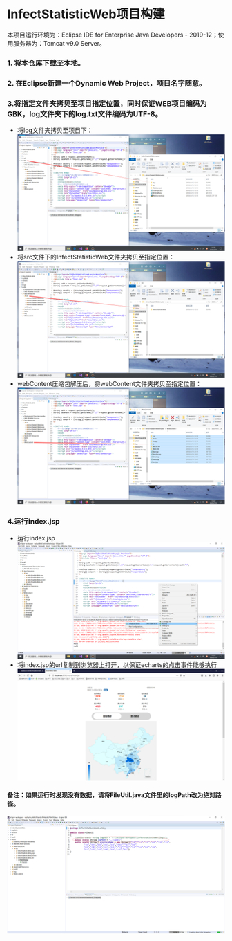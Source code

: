 # InfectStatisticWeb项目构建

本项目运行环境为：Eclipse IDE for Enterprise Java Developers - 2019-12；使用服务器为：Tomcat v9.0 Server。

### 1. 将本仓库下载至本地。

### 2. 在Eclipse新建一个Dynamic Web Project，项目名字随意。

### 3.将指定文件夹拷贝至项目指定位置，同时保证WEB项目编码为GBK，log文件夹下的log.txt文件编码为UTF-8。
* 将log文件夹拷贝至项目下：
![image](https://github.com/bzzd2333/InfectStatisticWeb/blob/master/Readme%E6%88%AA%E5%9B%BE/log.png)
* 将src文件下的InfectStatisticWeb文件夹拷贝至指定位置：
![image](https://github.com/bzzd2333/InfectStatisticWeb/blob/master/Readme%E6%88%AA%E5%9B%BE/src.png)
* webContent压缩包解压后，将webContent文件夹拷贝至指定位置：
![image](https://github.com/bzzd2333/InfectStatisticWeb/blob/master/Readme%E6%88%AA%E5%9B%BE/webcontent.png)
### 4.运行index.jsp
* 运行index.jsp
![image](https://github.com/bzzd2333/InfectStatisticWeb/blob/master/Readme%E6%88%AA%E5%9B%BE/run.png)
* 将index.jsp的url复制到浏览器上打开，以保证echarts的点击事件能够执行
![image](https://github.com/bzzd2333/InfectStatisticWeb/blob/master/Readme%E6%88%AA%E5%9B%BE/run2.png)

#### 备注：如果运行时发现没有数据，请将FileUtil.java文件里的logPath改为绝对路径。
![image](https://github.com/bzzd2333/InfectStatisticWeb/blob/master/Readme%E6%88%AA%E5%9B%BE/%E8%B7%AF%E5%BE%84%E5%9B%BE.png)

